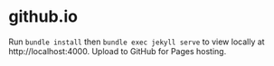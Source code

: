 # github.io
Run `bundle install` then `bundle exec jekyll serve` to view locally at http://localhost:4000.
Upload to GitHub for Pages hosting.